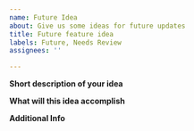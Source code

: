 ```yaml
---
name: Future Idea
about: Give us some ideas for future updates
title: Future feature idea
labels: Future, Needs Review
assignees: ''

---
```


**Short description of your idea**

**What will this idea accomplish**

**Additional Info**
